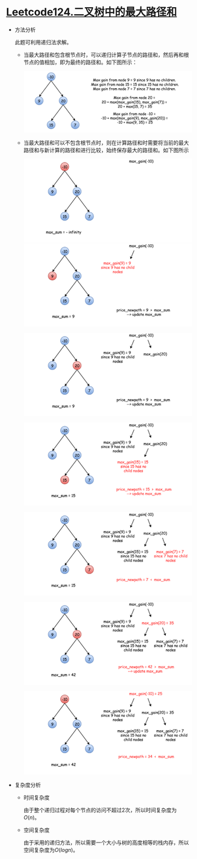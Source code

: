 # [Leetcode124.二叉树中的最大路径和](https://leetcode-cn.com/problems/binary-tree-maximum-path-sum/)

- 方法分析

  此题可利用递归法求解。

  - 当最大路径和包含根节点时，可以递归计算子节点的路径和，然后再和根节点的值相加，即为最终的路径和。如下图所示：

    ![124_gains.png](assets/45568450c1b869362937807e70ebb3c287380e9eaf78ae3600040ad83cb7a267-124_gains.png)

  - 当最大路径和可以不包含根节点时，则在计算路径和时需要将当前的最大路径和与新计算的路径和进行比较，始终保存最大的路径和。如下图所示

    ![img](assets/8915f6cc52c428db237eac63b0e413912f9e5b1b6139a4094a12059563847a29-image.png)  ![img](assets/6bb58d28c7473f622a11f02be752beefbeb1e4cd8e9d3e21d80f56143358c5e6-image-1561476838072.png)

    ![img](assets/5a8edf72814b12aa219025e90d000cbd99ff71274b292eb019877fa0b45f49c5-image.png)

    ![img](assets/aada3389f43b3c52ba29eb6dde7e323c942ec4d57f5511a589757798b5194dbc-image.png)

    ![img](assets/8051c2dc50e9e1aa913d5ea2ff59571d5b535836bb94fd44f96f63c361a751ed-image.png)

    ![img](assets/e289d02f8e8d9f35a0a25939ca44ac700d0ac76de2b5457e1fd0ef7eb7873342-image.png)

    ![img](assets/9b559438eba92bd372f95c0df32600b2502b260ffe4486ec3bef74d62e573b6c-image.png)

- 复杂度分析

  - 时间复杂度

    由于整个递归过程对每个节点的访问不超过2次，所以时间复杂度为$O(n)$。

  - 空间复杂度

    由于采用的递归方法，所以需要一个大小与树的高度相等的栈内存，所以空间复杂度为$O(logn)$。
